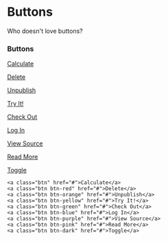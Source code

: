 <div class="page-heading">
  <h1>Buttons</h1>
</div>
<p>Who doesn't love buttons?</p>
<div class="info-box append-next">
  <h3 class="info-box-title">Buttons</h3>
  <p class="center"><a onclick="return false;" class="btn" href="#">Calculate</a></p>
  <p class="center"><a onclick="return false;" class="btn btn-red" href="#">Delete</a></p>
  <p class="center"><a onclick="return false;" class="btn btn-orange" href="#">Unpublish</a></p>
  <p class="center"><a onclick="return false;" class="btn btn-yellow" href="#">Try It!</a></p>
  <p class="center"><a onclick="return false;" class="btn btn-green" href="#">Check Out</a></p>
  <p class="center"><a onclick="return false;" class="btn btn-blue" href="#">Log In</a></p>
  <p class="center"><a onclick="return false;" class="btn btn-purple" href="#">View Source</a></p>
  <p class="center"><a onclick="return false;" class="btn btn-pink" href="#">Read More</a></p>
  <p class="center"><a onclick="return false;" class="btn btn-dark" href="#">Toggle</a></p>
</div>
<div class="info-box without-title">
  <pre><code>&lt;a class="btn" href="#"&gt;Calculate&lt;/a&gt;
&lt;a class="btn btn-red" href="#"&gt;Delete&lt;/a&gt;
&lt;a class="btn btn-orange" href="#"&gt;Unpublish&lt;/a&gt;
&lt;a class="btn btn-yellow" href="#"&gt;Try It!&lt;/a&gt;
&lt;a class="btn btn-green" href="#"&gt;Check Out&lt;/a&gt;
&lt;a class="btn btn-blue" href="#"&gt;Log In&lt;/a&gt;
&lt;a class="btn btn-purple" href="#"&gt;View Source&lt;/a&gt;
&lt;a class="btn btn-pink" href="#"&gt;Read More&lt;/a&gt;
&lt;a class="btn btn-dark" href="#"&gt;Toggle&lt;/a&gt;</code></pre>
</div>
